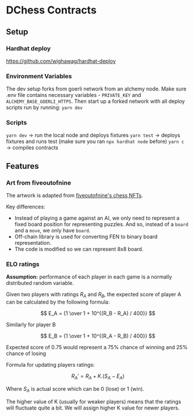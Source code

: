 # DChess Contracts

## Setup

### Hardhat deploy

https://github.com/wighawag/hardhat-deploy

### Environment Variables

The dev setup forks from goerli network from an alchemy node. Make sure .env file contains necessary variables - `PRIVATE_KEY` and `ALCHEMY_BASE_GOERLI_HTTPS`.
Then start up a forked network with all deploy scripts run by running:
`yarn dev`

### Scripts

`yarn dev` $\rightarrow$ run the local node and deploys fixtures
`yarn test` $\rightarrow$ deploys fixtures and runs test (make sure you ran `npx hardhat node` before)
`yarn c` $\rightarrow$ compiles contracts

## Features

### Art from fiveoutofnine

The artwork is adapted from [fiveoutofnine's chess NFTs](https://github.com/fiveoutofnine/fiveoutofnine-chess/).

Key differences:

-   Instead of playing a game against an AI, we only need to represent a fixed board position for representing puzzles. And so, instead of a `board` and a `move`, we only have `board`.
-   Off-chain library is used for converting FEN to binary board representation.
-   The code is modified so we can represent 8x8 board.

### ELO ratings

**Assumption:** performance of each player in each game is a normally distributed random variable.

Given two players with ratings $R_A$ and $R_B$, the expected score of player A can be calculated by the following formula:

$$ E_A = {1 \over 1 + 10^{(R_B - R_A) / 400}} $$

Similarly for player B

$$ E_B = {1 \over 1 + 10^{(R_A - R_B) / 400}} $$

Expected score of 0.75 would represent a 75% chance of winning and 25% chance of losing

Formula for updating players ratings:

$$ R_A' = {R_A + K . (S_A - E_A)} $$

Where $S_A$ is actual score which can be 0 (lose) or 1 (win).

The higher value of K (usually for weaker players) means that the ratings will fluctuate quite a bit. We will assign higher K value for newer players.

